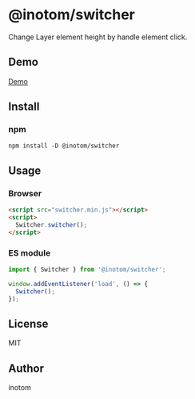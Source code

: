 # @inotom/switcher

Change Layer element height by handle element click.


## Demo

[Demo](http://sandbox.serendip.ws/switcher.html)


## Install

### npm

```
npm install -D @inotom/switcher
```


## Usage

### Browser

```html
<script src="switcher.min.js"></script>
<script>
  Switcher.switcher();
</script>
```


### ES module

```js
import { Switcher } from '@inotom/switcher';

window.addEventListener('load', () => {
  Switcher();
});
```

## License

MIT


## Author

inotom
